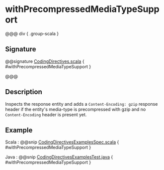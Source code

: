 # withPrecompressedMediaTypeSupport

@@@ div { .group-scala }

## Signature

@@signature [CodingDirectives.scala](/http/src/main/scala/akka/http/scaladsl/server/directives/CodingDirectives.scala) { #withPrecompressedMediaTypeSupport }

@@@

## Description

Inspects the response entity and adds a `Content-Encoding: gzip` response header if
the entity's media-type is precompressed with gzip and no `Content-Encoding` header is present yet.

## Example

Scala
:  @@snip [CodingDirectivesExamplesSpec.scala](/docs/src/test/scala/docs/http/scaladsl/server/directives/CodingDirectivesExamplesSpec.scala) { #withPrecompressedMediaTypeSupport }

Java
:  @@snip [CodingDirectivesExamplesTest.java](/docs/src/test/java/docs/http/javadsl/server/directives/CodingDirectivesExamplesTest.java) { #withPrecompressedMediaTypeSupport }
